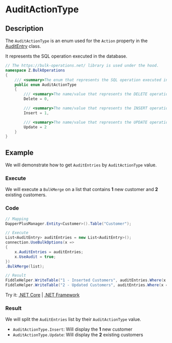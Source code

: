 # AuditActionType

## Description

The `AuditActionType` is an enum used for the `Action` property in the [AuditEntry](audit-entry.md) class.

It represents the SQL operation executed in the database.

```csharp
// The https://bulk-operations.net/ library is used under the hood.
namespace Z.BulkOperations
{
    /// <summary>The enum that represents the SQL operation executed in the database.</summary>
    public enum AuditActionType
    {
        /// <summary>The name/value that represents the DELETE operation.</summary>
        Delete = 0,

        /// <summary>The name/value that represents the INSERT operation.</summary>
        Insert = 1,

        /// <summary>The name/value that represents the UPDATE operation.</summary>
        Update = 2
    }
}
```

## Example

We will demonstrate how to get `AuditEntries` by `AuditActionType` value.

### Execute

We will execute a `BulkMerge` on a list that contains **1** new customer and **2** existing customers.

### Code

```csharp
// Mapping
DapperPlusManager.Entity<Customer>().Table("Customer");

// Execute
List<AuditEntry> auditEntries = new List<AuditEntry>(); 
connection.UseBulkOptions(x => 
{ 
    x.AuditEntries = auditEntries; 
    x.UseAudit = true;
})
.BulkMerge(list);

// Result
FiddleHelper.WriteTable("1 - Inserted Customers", auditEntries.Where(x => x.Action == AuditActionType.Insert));
FiddleHelper.WriteTable("2 - Updated Customers", auditEntries.Where(x => x.Action == AuditActionType.Update));
```

Try it: [.NET Core](https://dotnetfiddle.net/7WJZTe) | [.NET Framework](https://dotnetfiddle.net/WTIe5L)

### Result

We will split the `AuditEntries` list by their `AuditActionType` value.

- `AuditActionType.Insert`: Will display the **1** new customer
- `AuditActionType.Update`: Will display the **2** existing customers
